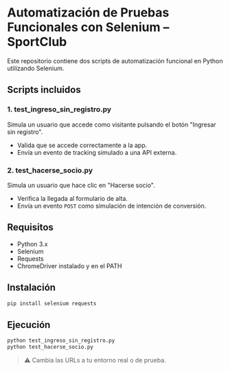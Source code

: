 # Automatización de Pruebas Funcionales con Selenium – SportClub

Este repositorio contiene dos scripts de automatización funcional en Python utilizando Selenium.

## Scripts incluidos

### 1. test_ingreso_sin_registro.py
Simula un usuario que accede como visitante pulsando el botón "Ingresar sin registro".
- Valida que se accede correctamente a la app.
- Envía un evento de tracking simulado a una API externa.

### 2. test_hacerse_socio.py
Simula un usuario que hace clic en "Hacerse socio".
- Verifica la llegada al formulario de alta.
- Envía un evento `POST` como simulación de intención de conversión.

## Requisitos

- Python 3.x
- Selenium
- Requests
- ChromeDriver instalado y en el PATH

## Instalación

```bash
pip install selenium requests
```

## Ejecución

```bash
python test_ingreso_sin_registro.py
python test_hacerse_socio.py
```

> ⚠️ Cambia las URLs a tu entorno real o de prueba.